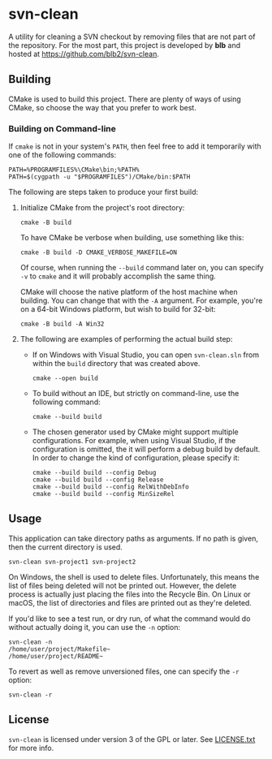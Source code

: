 # svn-clean

A utility for cleaning a SVN checkout by removing files that are not part of
the repository. For the most part, this project is developed by **blb** and
hosted at <https://github.com/blb2/svn-clean>.


## Building

CMake is used to build this project. There are plenty of ways of using CMake, so
choose the way that you prefer to work best.


### Building on Command-line

If `cmake` is not in your system's `PATH`, then feel free to add it temporarily
with one of the following commands:

    PATH=%PROGRAMFILES%\CMake\bin;%PATH%
    PATH=$(cygpath -u "$PROGRAMFILES")/CMake/bin:$PATH

The following are steps taken to produce your first build:

1.  Initialize CMake from the project's root directory:

        cmake -B build

    To have CMake be verbose when building, use something like this:

        cmake -B build -D CMAKE_VERBOSE_MAKEFILE=ON

    Of course, when running the `--build` command later on, you can specify `-v`
    to `cmake` and it will probably accomplish the same thing.

    CMake will choose the native platform of the host machine when building. You
    can change that with the `-A` argument. For example, you're on a 64-bit
    Windows platform, but wish to build for 32-bit:

        cmake -B build -A Win32

2.  The following are examples of performing the actual build step:

    *   If on Windows with Visual Studio, you can open `svn-clean.sln` from
        within the `build` directory that was created above.

            cmake --open build

    *   To build without an IDE, but strictly on command-line, use the following
        command:

            cmake --build build

    *   The chosen generator used by CMake might support multiple
        configurations. For example, when using Visual Studio, if the
        configuration is omitted, the it will perform a debug build by default.
        In order to change the kind of configuration, please specify it:

            cmake --build build --config Debug
            cmake --build build --config Release
            cmake --build build --config RelWithDebInfo
            cmake --build build --config MinSizeRel


## Usage

This application can take directory paths as arguments. If no path is given,
then the current directory is used.

	svn-clean svn-project1 svn-project2

On Windows, the shell is used to delete files. Unfortunately, this means the
list of files being deleted will not be printed out. However, the delete process
is actually just placing the files into the Recycle Bin. On Linux or macOS, the
list of directories and files are printed out as they're deleted.

If you'd like to see a test run, or dry run, of what the command would do
without actually doing it, you can use the `-n` option:

	svn-clean -n
	/home/user/project/Makefile~
	/home/user/project/README~

To revert as well as remove unversioned files, one can specify the `-r` option:

	svn-clean -r


## License

`svn-clean` is licensed under version 3 of the GPL or later. See [LICENSE.txt][1] for more info.


[1]: LICENSE.txt
